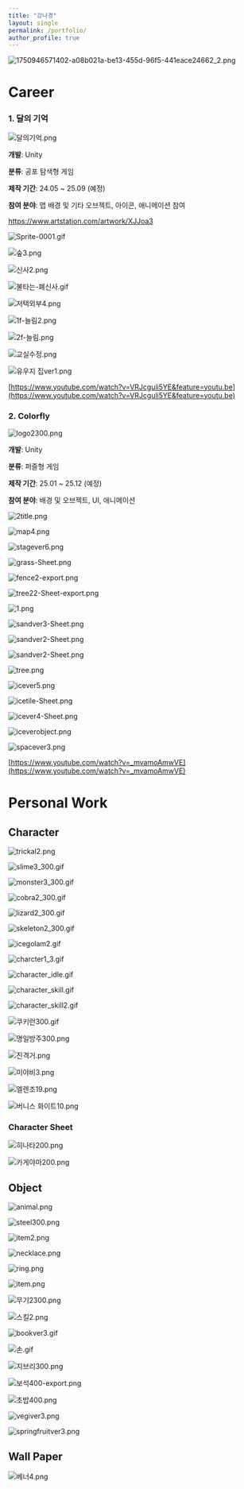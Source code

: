 ```yaml
---
title: "강나경"
layout: single
permalink: /portfolio/
author_profile: true
---
```


![1750946571402-a08b021a-be13-455d-96f5-441eace24662_2.png](/images-1750946571402-a08b021a-be13-455d-96f5-441eace24662/2.png)

# Career

### 1. 달의 기억

![달의기억.png](4109015e-63ba-4a6d-9fa1-f54743cf8128.png)

**개발**: Unity

**분류**: 공포 탐색형 게임

**제작 기간**: 24.05 ~ 25.09 (예정)

**참여 분야**: 맵 배경 및 기타 오브젝트, 아이콘, 애니메이션 참여

https://www.artstation.com/artwork/XJJoa3

![Sprite-0001.gif](Sprite-0001.gif)

![숲3.png](%EC%88%B23.png)

![신사2.png](%EC%8B%A0%EC%82%AC2.png)

![불타는-폐신사.gif](%EB%B6%88%ED%83%80%EB%8A%94-%ED%8F%90%EC%8B%A0%EC%82%AC.gif)

![저택외부4.png](%EC%A0%80%ED%83%9D%EC%99%B8%EB%B6%804.png)

![1f-늘림2.png](1f-%EB%8A%98%EB%A6%BC2.png)

![2f-늘림.png](2f-%EB%8A%98%EB%A6%BC.png)

![교실수정.png](%EA%B5%90%EC%8B%A4%EC%88%98%EC%A0%95.png)

![유우지 집ver1.png](%EC%9C%A0%EC%9A%B0%EC%A7%80_%EC%A7%91ver1.png)

[https://www.youtube.com/watch?v=VRJcguli5YE&feature=youtu.be](https://www.youtube.com/watch?v=VRJcguli5YE&feature=youtu.be)

### 2. Colorfly

![logo2300.png](logo2300.png)

**개발**: Unity

**분류**: 퍼즐형 게임

**제작 기간**: 25.01 ~ 25.12 (예정)

**참여 분야**: 배경 및 오브젝트, UI, 애니메이션

![2title.png](2title.png)

![map4.png](map4.png)

![stagever6.png](stagever6.png)

![grass-Sheet.png](grass-Sheet.png)

![fence2-export.png](fence2-export.png)

![tree22-Sheet-export.png](tree22-Sheet-export.png)

![1.png](1.png)

![sandver3-Sheet.png](sandver3-Sheet.png)

![sandver2-Sheet.png](sandver2-Sheet.png)

![sandver2-Sheet.png](sandver2-Sheet%201.png)

![tree.png](tree.png)

![icever5.png](icever5.png)

![icetile-Sheet.png](icetile-Sheet.png)

![icever4-Sheet.png](icever4-Sheet.png)

![iceverobject.png](iceverobject.png)

![spacever3.png](spacever3.png)

[https://www.youtube.com/watch?v=_mvamoAmwVE](https://www.youtube.com/watch?v=_mvamoAmwVE)

# Personal Work

## Character

![trickal2.png](trickal2.png)

![slime3_300.gif](slime3_300.gif)

![monster3_300.gif](monster3_300.gif)

![cobra2_300.gif](cobra2_300.gif)

![lizard2_300.gif](lizard2_300.gif)

![skeleton2_300.gif](skeleton2_300.gif)

![icegolam2.gif](icegolam2.gif)

![charcter1_3.gif](charcter1_3.gif)

![character_idle.gif](character_idle.gif)

![character_skill.gif](character_skill.gif)

![character_skill2.gif](character_skill2.gif)

![쿠키런300.gif](%EC%BF%A0%ED%82%A4%EB%9F%B0300.gif)

![명일방주300.png](%EB%AA%85%EC%9D%BC%EB%B0%A9%EC%A3%BC300.png)

![진격거.png](%EC%A7%84%EA%B2%A9%EA%B1%B0.png)

![미야비3.png](%EB%AF%B8%EC%95%BC%EB%B9%843.png)

![엘렌조19.png](%EC%97%98%EB%A0%8C%EC%A1%B019.png)

![버니스 화이트10.png](%EB%B2%84%EB%8B%88%EC%8A%A4_%ED%99%94%EC%9D%B4%ED%8A%B810.png)

### Character Sheet

![히나타200.png](%ED%9E%88%EB%82%98%ED%83%80200.png)

![카게야마200.png](%EC%B9%B4%EA%B2%8C%EC%95%BC%EB%A7%88200.png)

## Object

![animal.png](animal.png)

![steel300.png](steel300.png)

![item2.png](item2.png)

![necklace.png](necklace.png)

![ring.png](ring.png)

![item.png](item.png)

![무기2300.png](%EB%AC%B4%EA%B8%B02300.png)

![스킬2.png](%EC%8A%A4%ED%82%AC2.png)

![bookver3.gif](bookver3.gif)

![손.gif](%EC%86%90.gif)

![지브리300.png](%EC%A7%80%EB%B8%8C%EB%A6%AC300.png)

![보석400-export.png](%EB%B3%B4%EC%84%9D400-export.png)

![초밥400.png](%EC%B4%88%EB%B0%A5400.png)

![vegiver3.png](vegiver3.png)

![springfruitver3.png](springfruitver3.png)

## Wall Paper

![베너4.png](%EB%B2%A0%EB%84%884.png)
